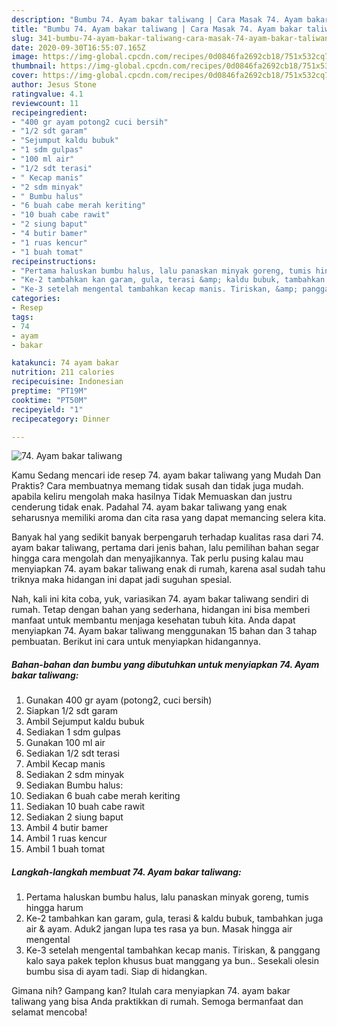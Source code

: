 ```yaml
---
description: "Bumbu 74. Ayam bakar taliwang | Cara Masak 74. Ayam bakar taliwang Yang Enak Dan Lezat"
title: "Bumbu 74. Ayam bakar taliwang | Cara Masak 74. Ayam bakar taliwang Yang Enak Dan Lezat"
slug: 341-bumbu-74-ayam-bakar-taliwang-cara-masak-74-ayam-bakar-taliwang-yang-enak-dan-lezat
date: 2020-09-30T16:55:07.165Z
image: https://img-global.cpcdn.com/recipes/0d0846fa2692cb18/751x532cq70/74-ayam-bakar-taliwang-foto-resep-utama.jpg
thumbnail: https://img-global.cpcdn.com/recipes/0d0846fa2692cb18/751x532cq70/74-ayam-bakar-taliwang-foto-resep-utama.jpg
cover: https://img-global.cpcdn.com/recipes/0d0846fa2692cb18/751x532cq70/74-ayam-bakar-taliwang-foto-resep-utama.jpg
author: Jesus Stone
ratingvalue: 4.1
reviewcount: 11
recipeingredient:
- "400 gr ayam potong2 cuci bersih"
- "1/2 sdt garam"
- "Sejumput kaldu bubuk"
- "1 sdm gulpas"
- "100 ml air"
- "1/2 sdt terasi"
- " Kecap manis"
- "2 sdm minyak"
- " Bumbu halus"
- "6 buah cabe merah keriting"
- "10 buah cabe rawit"
- "2 siung baput"
- "4 butir bamer"
- "1 ruas kencur"
- "1 buah tomat"
recipeinstructions:
- "Pertama haluskan bumbu halus, lalu panaskan minyak goreng, tumis hingga harum"
- "Ke-2 tambahkan kan garam, gula, terasi &amp; kaldu bubuk, tambahkan juga air &amp; ayam. Aduk2 jangan lupa tes rasa ya bun. Masak hingga air mengental"
- "Ke-3 setelah mengental tambahkan kecap manis. Tiriskan, &amp; panggang kalo saya pakek teplon khusus buat manggang ya bun.. Sesekali olesin bumbu sisa di ayam tadi. Siap di hidangkan."
categories:
- Resep
tags:
- 74
- ayam
- bakar

katakunci: 74 ayam bakar 
nutrition: 211 calories
recipecuisine: Indonesian
preptime: "PT19M"
cooktime: "PT50M"
recipeyield: "1"
recipecategory: Dinner

---
```



![74. Ayam bakar taliwang](https://img-global.cpcdn.com/recipes/0d0846fa2692cb18/751x532cq70/74-ayam-bakar-taliwang-foto-resep-utama.jpg)

Kamu Sedang mencari ide resep 74. ayam bakar taliwang yang Mudah Dan Praktis? Cara membuatnya memang tidak susah dan tidak juga mudah. apabila keliru mengolah maka hasilnya Tidak Memuaskan dan justru cenderung tidak enak. Padahal 74. ayam bakar taliwang yang enak seharusnya memiliki aroma dan cita rasa yang dapat memancing selera kita.



Banyak hal yang sedikit banyak berpengaruh terhadap kualitas rasa dari 74. ayam bakar taliwang, pertama dari jenis bahan, lalu pemilihan bahan segar hingga cara mengolah dan menyajikannya. Tak perlu pusing kalau mau menyiapkan 74. ayam bakar taliwang enak di rumah, karena asal sudah tahu triknya maka hidangan ini dapat jadi suguhan spesial.


Nah, kali ini kita coba, yuk, variasikan 74. ayam bakar taliwang sendiri di rumah. Tetap dengan bahan yang sederhana, hidangan ini bisa memberi manfaat untuk membantu menjaga kesehatan tubuh kita. Anda dapat menyiapkan 74. Ayam bakar taliwang menggunakan 15 bahan dan 3 tahap pembuatan. Berikut ini cara untuk menyiapkan hidangannya.

<!--inarticleads1-->

##### Bahan-bahan dan bumbu yang dibutuhkan untuk menyiapkan 74. Ayam bakar taliwang:

1. Gunakan 400 gr ayam (potong2, cuci bersih)
1. Siapkan 1/2 sdt garam
1. Ambil Sejumput kaldu bubuk
1. Sediakan 1 sdm gulpas
1. Gunakan 100 ml air
1. Sediakan 1/2 sdt terasi
1. Ambil  Kecap manis
1. Sediakan 2 sdm minyak
1. Sediakan  Bumbu halus:
1. Sediakan 6 buah cabe merah keriting
1. Sediakan 10 buah cabe rawit
1. Sediakan 2 siung baput
1. Ambil 4 butir bamer
1. Ambil 1 ruas kencur
1. Ambil 1 buah tomat




<!--inarticleads2-->

##### Langkah-langkah membuat 74. Ayam bakar taliwang:

1. Pertama haluskan bumbu halus, lalu panaskan minyak goreng, tumis hingga harum
1. Ke-2 tambahkan kan garam, gula, terasi &amp; kaldu bubuk, tambahkan juga air &amp; ayam. Aduk2 jangan lupa tes rasa ya bun. Masak hingga air mengental
1. Ke-3 setelah mengental tambahkan kecap manis. Tiriskan, &amp; panggang kalo saya pakek teplon khusus buat manggang ya bun.. Sesekali olesin bumbu sisa di ayam tadi. Siap di hidangkan.




Gimana nih? Gampang kan? Itulah cara menyiapkan 74. ayam bakar taliwang yang bisa Anda praktikkan di rumah. Semoga bermanfaat dan selamat mencoba!
